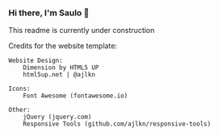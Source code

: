 ### Hi there, I'm Saulo 👋

This readme is currently under construction

Credits for the website template:

	Website Design:	
		Dimension by HTML5 UP
		html5up.net | @ajlkn

	Icons:
		Font Awesome (fontawesome.io)

	Other:
		jQuery (jquery.com)
		Responsive Tools (github.com/ajlkn/responsive-tools)
